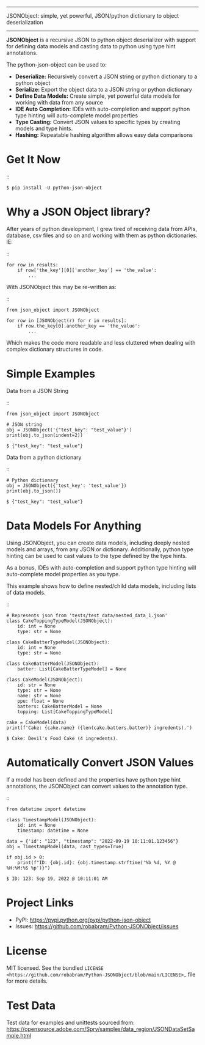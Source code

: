 **********************************************************************************
JSONObject: simple, yet powerful, JSON/python dictionary to object deserialization  
**********************************************************************************

**JSONObject** is a recursive JSON to python object deserializer with support for defining data models and casting data to python using type hint annotations. 

The python-json-object can be used to:

- **Deserialize:** Recursively convert a JSON string or python dictionary to a python object
- **Serialize:** Export the object data to a JSON string or python dictionary
- **Define Data Models:** Create simple, yet powerful data models for working with data from any source
- **IDE Auto Completion:** IDEs with auto-completion and support python type hinting will auto-complete model properties
- **Type Casting:** Convert JSON values to specific types by creating models and type hints.
- **Hashing:** Repeatable hashing algorithm allows easy data comparisons


Get It Now
==========

::

    $ pip install -U python-json-object

Why a JSON Object library?
==========================
After years of python development, I grew tired of receiving data from APIs, database, csv files and so on and working with them as python dictionaries. IE: 

::

    for row in results:
        if row['the_key'][0]['another_key'] == 'the_value':
            ...

With JSONObject this may be re-written as:

::

    from json_object import JSONObject

    for row in [JSONObject(r) for r in results]:
        if row.the_key[0].another_key == 'the_value':
            ...

Which makes the code more readable and less cluttered when dealing with complex dictionary structures in code.


Simple Examples
===============

Data from a JSON String

::

    from json_object import JSONObject
    
    # JSON string
    obj = JSONObject('{"test_key": "test_value"}')
    print(obj.to_json(indent=2))

    $ {"test_key": "test_value"}

Data from a python dictionary

::

    # Python dictionary 
    obj = JSONObject({'test_key': 'test_value'})
    print(obj.to_json())

    $ {"test_key": "test_value"}




Data Models For Anything
========================

Using JSONObject, you can create data models, including deeply nested models and arrays, from any JSON or dictionary. Additionally, python type hinting can be used to cast values to the type defined by the type hints.

As a bonus, IDEs with auto-completion and support python type hinting will auto-complete model properties as you type. 

This example shows how to define nested/child data models, including lists of data models.

::

    # Represents json from 'tests/test_data/nested_data_1.json'
    class CakeToppingTypeModel(JSONObject):
        id: int = None
        type: str = None    
    
    class CakeBatterTypeModel(JSONObject):
        id: int = None
        type: str = None    
    
    class CakeBatterModel(JSONObject):
        batter: List[CakeBatterTypeModel] = None    
    
    class CakeModel(JSONObject):
        id: str = None
        type: str = None
        name: str = None
        ppu: float = None
        batters: CakeBatterModel = None
        topping: List[CakeToppingTypeModel]

    cake = CakeModel(data)
    print(f'Cake: {cake.name} ({len(cake.batters.batter)} ingredents).') 

    $ Cake: Devil's Food Cake (4 ingredents).


Automatically Convert JSON Values
=================================
If a model has been defined and the properties have python type hint annotations, the JSONObject can convert values to the annotation type.

::

    from datetime import datetime 

    class TimestampModel(JSONObject):
        id: int = None
        timestamp: datetime = None

    data = {'id': "123", "timestamp": "2022-09-19 10:11:01.123456"}
    obj = TimestampModel(data, cast_types=True)

    if obj.id > 0:
        print(f"ID: {obj.id}: {obj.timestamp.strftime('%b %d, %Y @ %H:%M:%S %p')}")

    $ ID: 123: Sep 19, 2022 @ 10:11:01 AM

    


Project Links
=============

- PyPI: https://pypi.python.org/pypi/python-json-object
- Issues: https://github.com/robabram/Python-JSONObject/issues

License
=======

MIT licensed. See the bundled `LICENSE <https://github.com/robabram/Python-JSONObject/blob/main/LICENSE>`_ file for more details.


Test Data
=========

Test data for examples and unittests sourced from: https://opensource.adobe.com/Spry/samples/data_region/JSONDataSetSample.html